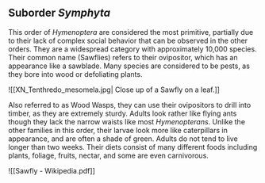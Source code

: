 ## Suborder *Symphyta*

This order of *Hymenoptera* are considered the most primitive, partially due to their lack of complex social behavior that can be observed in the other orders. They are a widespread category with approximately 10,000 species. Their common name (Sawflies) refers to their ovipositor, which has an appearance like a sawblade. Many species are considered to be pests, as they bore into wood or defoliating plants.

![[XN_Tenthredo_mesomela.jpg| Close up of a Sawfly on a leaf.]]

Also referred to as Wood Wasps, they can use their ovipositors to drill into timber, as they are extremely sturdy. Adults look rather like flying ants though they lack the narrow waists like most *Hymenopterans*. Unlike the other families in this order, their larvae look more like caterpillars in appearance, and are often a shade of green. Adults do not tend to live longer than two weeks. Their diets consist of many different foods including plants, foliage, fruits, nectar, and some are even carnivorous. 

![[Sawfly - Wikipedia.pdf]]

